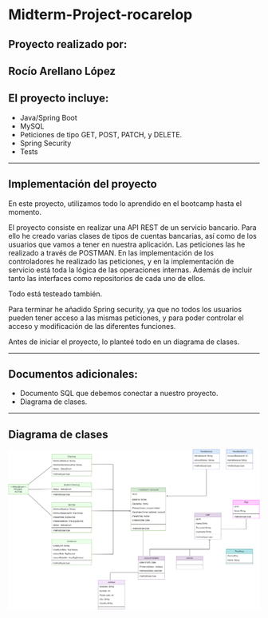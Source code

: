# Midterm-Project-rocarelop

## Proyecto realizado por:

Rocío Arellano López 
----------------------------------------------------------------------------------------------------------------------------------------------------------------------

## El proyecto incluye: 

- Java/Spring Boot
- MySQL
- Peticiones de tipo GET, POST, PATCH, y DELETE.
- Spring Security 
- Tests 

---------------------------------------------------------------------------------------------------------------------------------------------------------------------
## Implementación del proyecto

En este proyecto, utilizamos todo lo aprendido en el bootcamp hasta el momento. 

El proyecto consiste en realizar una API REST de un servicio bancario. Para ello he creado varias clases de tipos de cuentas bancarias, así como de los usuarios que vamos a tener en nuestra aplicación. Las peticiones las he realizado a través de POSTMAN. 
En las implementación de los controladores he realizado las peticiones, y en la implementación de servicio está toda la lógica de las operaciones internas. Además de incluir tanto las interfaces como repositorios de cada uno de ellos. 

Todo está testeado también. 

Para terminar he añadido Spring security, ya que no todos los usuarios pueden tener acceso a las mismas peticiones, y para poder controlar el acceso y modificación de las diferentes funciones. 

Antes de iniciar el proyecto, lo planteé todo en un diagrama de clases. 

----------------------------------------------------------------------------------------------------------------------------------------------------------------

## Documentos adicionales: 

- Documento SQL que debemos conectar a nuestro proyecto.
- Diagrama de clases.

--------------------------------------------------------------------------------------------------------------------------------------------------------------------

## Diagrama de clases

<p align="center">
    <img src =diagramaproyectoRocioArellano.png>
</p>


